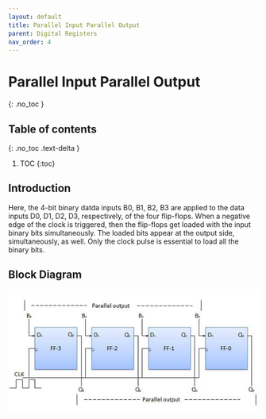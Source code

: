 ```yaml
---
layout: default
title: Parallel Input Parallel Output
parent: Digital Registers
nav_order: 4
---
```


# Parallel Input Parallel Output
{: .no_toc }


## Table of contents
{: .no_toc .text-delta }

1. TOC
{:toc}



## Introduction
 
Here, the 4-bit binary datda inputs B0, B1, B2, B3 are applied to the data inputs D0, D1, D2, D3, respectively, of the four flip-flops. 
When a negative edge of the clock is triggered, then the flip-flops get loaded with the input binary bits simultaneously. 
The loaded bits appear at the output side, simultaneously, as well. 
Only the clock pulse is essential to load all the binary bits.



## Block Diagram


<div style="text-align:center"><img src="../../assets/images/pipo_blockdiagram.jpg" /></div>